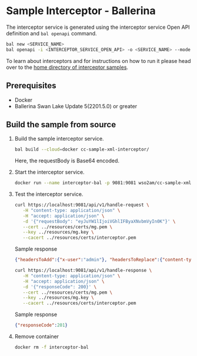 # Sample Interceptor - Ballerina

The interceptor service is generated using the interceptor service Open API definition and `bal openapi` command.
```sh
bal new <SERVICE_NAME>
bal openapi -i <INTERCEPTOR_SERVICE_OPEN_API> -o <SERVICE_NAME> --mode service
```

To learn about interceptors and for instructions on how to run it please head over to the
[home directory of interceptor samples](../README.md#samples).

## Prerequisites
- Docker
- Ballerina Swan Lake Update 5(2201.5.0) or greater

## Build the sample from source

1. Build the sample interceptor service.
   ```sh
   bal build --cloud=docker cc-sample-xml-interceptor/
   ```
   Here, the requestBody is Base64 encoded.

2. Start the interceptor service.
   ```sh
   docker run --name interceptor-bal -p 9081:9081 wso2am/cc-sample-xml-interceptor-ballerina:v1.0.0
   ```

3. Test the interceptor service.
   ```sh
   curl https://localhost:9081/api/v1/handle-request \
      -H "content-type: application/json" \
      -H "accept: application/json" \
      -d '{"requestBody": "eyJuYW1lIjoiVGhlIFByaXNvbmVyIn0K"}' \
      --cert ../resources/certs/mg.pem \
      --key ../resources/mg.key \
      --cacert ../resources/certs/interceptor.pem
   ```
   Sample response
   ```json
   {"headersToAdd":{"x-user":"admin"}, "headersToReplace":{"content-type":"application/xml"}, "body":"PG5hbWU+VGhlIFByaXNvbmVyPC9uYW1lPg=="}
   ```

   ```sh
   curl https://localhost:9081/api/v1/handle-response \
      -H "content-type: application/json" \
      -H "accept: application/json" \
      -d '{"responseCode": 200}' \
      --cert ../resources/certs/mg.pem \
      --key ../resources/mg.key \
      --cacert ../resources/certs/interceptor.pem
   ```
   Sample response
   ```json
   {"responseCode":201}
   ```

4. Remove container
   ```sh
   docker rm -f interceptor-bal
   ```
